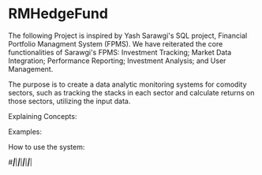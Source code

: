 # RMHedgeFund
The following Project is inspired by Yash Sarawgi's SQL project, Financial
Portfolio Managment System (FPMS). We have reiterated the core functionalities
of Sarawgi's FPMS: Investment Tracking; Market Data Integration; Performance
Reporting; Investment Analysis; and User Management.

The purpose is to create a data analytic monitoring systems for comodity
sectors, such as tracking the stacks in each sector and calculate returns on
those sectors, utilizing the input data.

Explaining Concepts:

Examples:

How to use the system:


#*********|*********|*********|*********|*********|*********|*********|*********|
